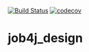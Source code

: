 [![Build Status](https://travis-ci.org/ainz713/job4j_design.svg?branch=master)](https://travis-ci.org/ainz713/job4j_design)
[![codecov](https://codecov.io/gh/ainz713/job4j_design/branch/master/graph/badge.svg?token=6GCARE3R9I)](https://codecov.io/gh/ainz713/job4j_design)
# job4j_design